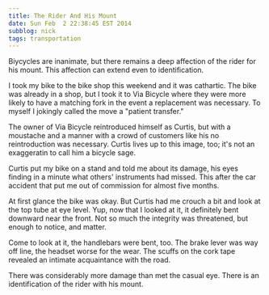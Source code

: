 ```yaml
---
title: The Rider And His Mount
date: Sun Feb  2 22:38:45 EST 2014
subblog: nick
tags: transportation
---
```


Biycycles are inanimate, but there remains a deep affection of the rider for his mount. This affection can extend even to identification.

I took my bike to the bike shop this weekend and it was cathartic. The bike was already in a shop, but I took it to Via Bicycle where they were more likely to have a matching fork in the event a replacement was necessary. To myself I jokingly called the move a "patient transfer."

The owner of Via Bicycle reintroduced himself as Curtis, but with a moustache and a manner with a crowd of customers like his no reintroduction was necessary. Curtis lives up to this image, too; it's not an exaggeratin to call him a bicycle sage. 

Curtis put my bike on a stand and told me about its damage, his eyes finding in a minute what others' instruments had missed. This after the car accident that put me out of commission for almost five months.

<!-- MORE -->

At first glance the bike was okay. But Curtis had me crouch a bit and look at the top tube at eye level. Yup, now that I looked at it, it definitely bent downward near the front. Not so much the integrity was threatened, but enough to notice, and matter.

Come to look at it, the handlebars were bent, too. The brake lever was way off line, the headset worse for the wear. The scuffs on the cork tape revealed an intimate acquaintance with the road.

There was considerably more damage than met the casual eye. There is an identification of the rider with his mount.
